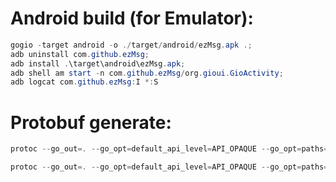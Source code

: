 # Android build (for Emulator):
```ps1 PowerShell
gogio -target android -o ./target/android/ezMsg.apk .;
adb uninstall com.github.ezMsg;
adb install .\target\android\ezMsg.apk;
adb shell am start -n com.github.ezMsg/org.gioui.GioActivity;
adb logcat com.github.ezMsg:I *:S
```


# Protobuf generate:
```ps1 PowerShell
protoc --go_out=. --go_opt=default_api_level=API_OPAQUE --go_opt=paths=source_relative .\_test\zero_knowledge_com\protobuf\message.proto
```

```ps1 PowerShell
protoc --go_out=. --go_opt=default_api_level=API_OPAQUE --go_opt=paths=source_relative .\protobuf\message.proto
```

